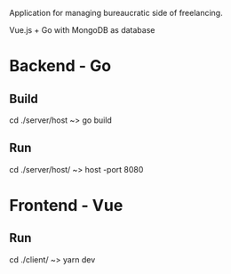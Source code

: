Application for managing bureaucratic side of freelancing.

Vue.js + Go with MongoDB as database

# Backend - Go
## Build
cd ./server/host ~> go build
## Run
cd ./server/host/ ~> host -port 8080

# Frontend - Vue
## Run
cd ./client/ ~> yarn dev